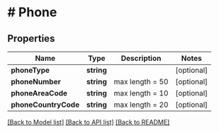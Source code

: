 # # Phone

## Properties

Name | Type | Description | Notes
------------ | ------------- | ------------- | -------------
**phoneType** | **string** |  | [optional] 
**phoneNumber** | **string** | max length &#x3D; 50 | [optional] 
**phoneAreaCode** | **string** | max length &#x3D; 10 | [optional] 
**phoneCountryCode** | **string** | max length &#x3D; 20 | [optional] 

[[Back to Model list]](../../README.md#documentation-for-models) [[Back to API list]](../../README.md#documentation-for-api-endpoints) [[Back to README]](../../README.md)


